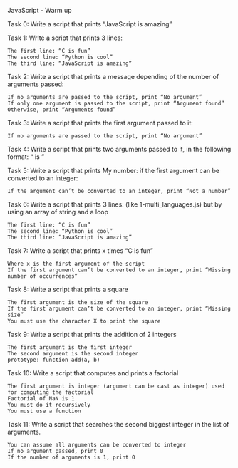  JavaScript - Warm up


Task 0: Write a script that prints “JavaScript is amazing”

Task 1: Write a script that prints 3 lines:

    The first line: “C is fun”
    The second line: “Python is cool”
    The third line: “JavaScript is amazing”

Task 2: Write a script that prints a message depending of the number of arguments passed:

    If no arguments are passed to the script, print “No argument”
    If only one argument is passed to the script, print “Argument found”
    Otherwise, print “Arguments found”

Task 3: Write a script that prints the first argument passed to it:

    If no arguments are passed to the script, print “No argument”

Task 4: Write a script that prints two arguments passed to it, in the following format: “ is ”

Task 5: Write a script that prints My number: <first argument converted in integer> if the first argument can be converted to an integer:

    If the argument can’t be converted to an integer, print “Not a number”

Task 6: Write a script that prints 3 lines: (like 1-multi_languages.js) but by using an array of string and a loop

    The first line: “C is fun”
    The second line: “Python is cool”
    The third line: “JavaScript is amazing”

Task 7: Write a script that prints x times “C is fun”

    Where x is the first argument of the script
    If the first argument can’t be converted to an integer, print “Missing number of occurrences”

Task 8: Write a script that prints a square

    The first argument is the size of the square
    If the first argument can’t be converted to an integer, print “Missing size”
    You must use the character X to print the square

Task 9: Write a script that prints the addition of 2 integers

    The first argument is the first integer
    The second argument is the second integer
    prototype: function add(a, b)

Task 10: Write a script that computes and prints a factorial

    The first argument is integer (argument can be cast as integer) used for computing the factorial
    Factorial of NaN is 1
    You must do it recursively
    You must use a function

Task 11: Write a script that searches the second biggest integer in the list of arguments.

    You can assume all arguments can be converted to integer
    If no argument passed, print 0
    If the number of arguments is 1, print 0